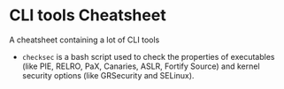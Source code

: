 # CLI tools Cheatsheet
A cheatsheet containing a lot of CLI tools


- `checksec` is  a bash script used to check the properties of executables (like PIE, RELRO, PaX, Canaries, ASLR, Fortify Source) and kernel security options (like GRSecurity and SELinux).
